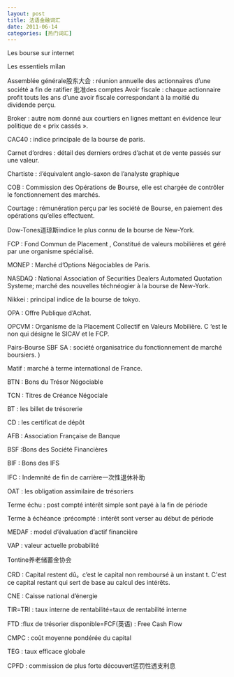 ```yaml
---
layout: post
title: 法语金融词汇
date: 2011-06-14
categories: [热门词汇]  
---
```




Les bourse sur internet

Les essentiels milan

Assemblée générale股东大会 : réunion annuelle des actionnaires d’une société a fin de ratifier 批准des comptes Avoir fiscale : chaque actionnaire profit touts les ans d’une avoir fiscale correspondant à la moitié du dividende perçu.

Broker : autre nom donné aux courtiers en lignes mettant en évidence leur politique de « prix cassés ».

CAC40 : indice principale de la bourse de paris.



Carnet d’ordres : détail des derniers ordres d’achat et de vente passés sur une valeur.

Chartiste : :l’équivalent anglo-saxon de l’analyste graphique

COB : Commission des Opérations de Bourse, elle est chargée de contrôler le fonctionnement des marchés.



Courtage : rémunération perçu par les société de Bourse, en paiement des opérations qu’elles effectuent.

Dow-Tones道琼斯indice le plus connu de la bourse de New-York.

FCP : Fond Commun de Placement , Constitué de valeurs mobilières et géré par une organisme spécialisé.

MONEP : Marché d’Options Négociables de Paris.

NASDAQ : National Association of Securities Dealers Automated Quotation Systeme; marché des nouvelles téchnéogier à la bourse de New-York.

Nikkei : principal indice de la bourse de tokyo.

OPA : Offre Publique d’Achat.

OPCVM : Organisme de la Placement Collectif en Valeurs Mobilière. C ‘est le non qui désigne le SICAV et le FCP.

Pairs-Bourse SBF SA : société organisatrice du fonctionnement de marché boursiers. )

Matif : marché à terme international de France.

BTN : Bons du Trésor Négociable

TCN : Titres de Créance Négociale

BT : les billet de trésorerie

CD : les certificat de dépôt

AFB : Association Française de Banque

BSF :Bons des Société Financières

BIF : Bons des IFS

IFC : Indemnité de fin de carrière一次性退休补助

OAT : les obligation assimilaire de trésoriers

Terme échu : post compté intérêt simple sont payé à la fin de période

Terme à échéance :précompté : intérêt sont verser au début de période

MEDAF : model d’évaluation d’actif financière

VAP : valeur actuelle probabilité

Tontine养老储蓄金协会

CRD : Capital restent dû。c’est le capital non remboursé à un instant t. C'est ce capital restant qui sert de base au calcul des intérêts.



CNE : Caisse national d’énergie

TIR=TRI : taux interne de rentabilité=taux de rentabilité interne

FTD :flux de trésorier disponible=FCF(英语) : Free Cash Flow

CMPC : coût moyenne pondérée du capital

TEG : taux efficace globale

CPFD : commission de plus forte découvert惩罚性透支利息

